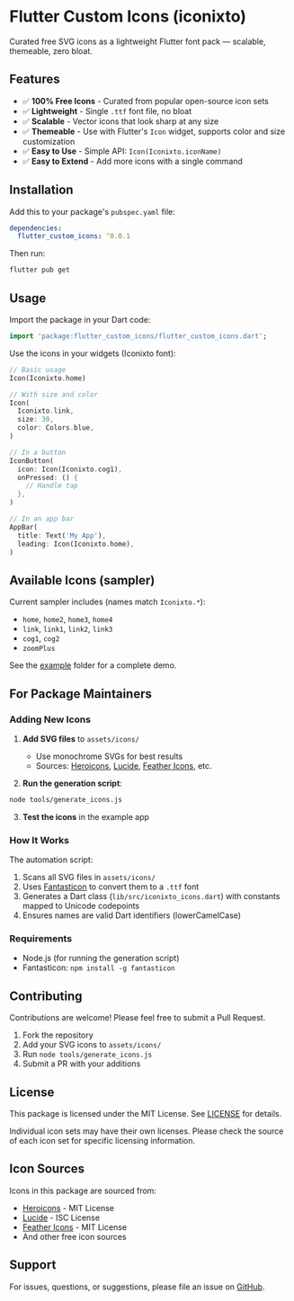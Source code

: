 # Flutter Custom Icons (iconixto)

Curated free SVG icons as a lightweight Flutter font pack — scalable, themeable, zero bloat.

## Features

- ✅ **100% Free Icons** - Curated from popular open-source icon sets
- ✅ **Lightweight** - Single `.ttf` font file, no bloat
- ✅ **Scalable** - Vector icons that look sharp at any size
- ✅ **Themeable** - Use with Flutter's `Icon` widget, supports color and size customization
- ✅ **Easy to Use** - Simple API: `Icon(Iconixto.iconName)`
- ✅ **Easy to Extend** - Add more icons with a single command

## Installation

Add this to your package's `pubspec.yaml` file:

```yaml
dependencies:
  flutter_custom_icons: ^0.0.1
```

Then run:

```bash
flutter pub get
```

## Usage

Import the package in your Dart code:

```dart
import 'package:flutter_custom_icons/flutter_custom_icons.dart';
```

Use the icons in your widgets (Iconixto font):

```dart
// Basic usage
Icon(Iconixto.home)

// With size and color
Icon(
  Iconixto.link,
  size: 30,
  color: Colors.blue,
)

// In a button
IconButton(
  icon: Icon(Iconixto.cog1),
  onPressed: () {
    // Handle tap
  },
)

// In an app bar
AppBar(
  title: Text('My App'),
  leading: Icon(Iconixto.home),
)
```

## Available Icons (sampler)

Current sampler includes (names match `Iconixto.*`):

- `home`, `home2`, `home3`, `home4`
- `link`, `link1`, `link2`, `link3`
- `cog1`, `cog2`
- `zoomPlus`

See the [example](example/) folder for a complete demo.

## For Package Maintainers

### Adding New Icons

1. **Add SVG files** to `assets/icons/`
   - Use monochrome SVGs for best results
   - Sources: [Heroicons](https://heroicons.com/), [Lucide](https://lucide.dev/), [Feather Icons](https://feathericons.com/), etc.

2. **Run the generation script**:

```bash
node tools/generate_icons.js
```

3. **Test the icons** in the example app

### How It Works

The automation script:

1. Scans all SVG files in `assets/icons/`
2. Uses [Fantasticon](https://github.com/tancredi/fantasticon) to convert them to a `.ttf` font
3. Generates a Dart class (`lib/src/iconixto_icons.dart`) with constants mapped to Unicode codepoints
4. Ensures names are valid Dart identifiers (lowerCamelCase)

### Requirements

- Node.js (for running the generation script)
- Fantasticon: `npm install -g fantasticon`

## Contributing

Contributions are welcome! Please feel free to submit a Pull Request.

1. Fork the repository
2. Add your SVG icons to `assets/icons/`
3. Run `node tools/generate_icons.js`
4. Submit a PR with your additions

## License

This package is licensed under the MIT License. See [LICENSE](LICENSE) for details.

Individual icon sets may have their own licenses. Please check the source of each icon set for specific licensing information.

## Icon Sources

Icons in this package are sourced from:

- [Heroicons](https://heroicons.com/) - MIT License
- [Lucide](https://lucide.dev/) - ISC License
- [Feather Icons](https://feathericons.com/) - MIT License
- And other free icon sources

## Support

For issues, questions, or suggestions, please file an issue on [GitHub](https://github.com/techwithsam/flutter_custom_icons/issues).

